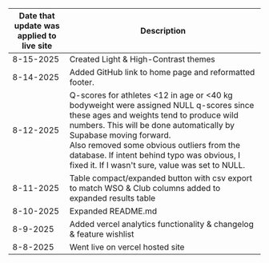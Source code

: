 | Date that update was applied to live site            | Description                          |
| ----------------- | ---------------------------------- |
| 8-15-2025         | Created Light & High-Contrast themes |
| 8-14-2025         | Added GitHub link to home page and reformatted footer. |
| 8-12-2025         | Q-scores for athletes <12 in age or <40 kg bodyweight were assigned NULL q-scores since these ages and weights tend to produce wild numbers. This will be done automatically by Supabase moving forward. <br> Also removed some obvious outliers from the database. If intent behind typo was obvious, I fixed it. If I wasn't sure, value was set to NULL.|
| 8-11-2025         | Table compact/expanded button with csv export to match WSO & Club columns added to expanded results table|
| 8-10-2025         | Expanded README.md |
| 8-9-2025          | Added vercel analytics functionality & changelog & feature wishlist|
| 8-8-2025          | Went live on vercel hosted site   |
